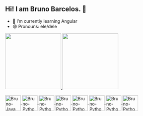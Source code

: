 ## Hi! I am Bruno Barcelos. 👋


- 🌱 I’m currently learning Angular
- 😄 Pronouns: ele/dele

<div>
  <a href="https://github.com/Bruno214">
  <img height="180em" src="https://github-readme-stats.vercel.app/api?username=Bruno214&show_icons=true&theme=dracula&include_all_commits=true&count_private=true"/>
  <img height="180em" src="https://github-readme-stats.vercel.app/api/top-langs/?username=Bruno214&layout=compact&langs_count=16&theme=dracula"/>
</div>

<div style="display: inline_block"><br>
  <a href="https://github.com/Bruno214?tab=repositories">
  <img align="center" alt="Bruno-Java" height="50px" width="50px" src="https://cdn.jsdelivr.net/gh/devicons/devicon/icons/java/java-original-wordmark.svg" />
  <img align="center" alt="Bruno-Python" height="50px" width="50px" src="https://cdn.jsdelivr.net/gh/devicons/devicon/icons/python/python-original-wordmark.svg" />
  <img align="center" alt="Bruno-Python" height="50px" width="50px" src="https://cdn.jsdelivr.net/gh/devicons/devicon/icons/html5/html5-original-wordmark.svg" />
  <img align="center" alt="Bruno-Python" height="50px" width="50px" src="https://cdn.jsdelivr.net/gh/devicons/devicon/icons/css3/css3-original-wordmark.svg" />
  <img align="center" alt="Bruno-Python" height="50px" width="50px" src="https://cdn.jsdelivr.net/gh/devicons/devicon/icons/javascript/javascript-original.svg" />
  <img align="center" alt="Bruno-Python" height="50px" width="50px" src="https://cdn.jsdelivr.net/gh/devicons/devicon/icons/angularjs/angularjs-original.svg" />
  <img align="center" alt="Bruno-Python" height="50px" width="50px" src="https://cdn.jsdelivr.net/gh/devicons/devicon/icons/mysql/mysql-original-wordmark.svg" />
  <img align="center" alt="Bruno-Python" height="50px" width="50px" src="https://cdn.jsdelivr.net/gh/devicons/devicon/icons/git/git-original-wordmark.svg" />             
</div>
